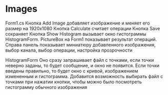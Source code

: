 # Images
 Form1.cs
 Кнопка Add Image добавляет изображение и меняет его размер на 1920х1080
 Кнопка Calculate считает операции
 Кнопка Save сохраняет
Кнопка Show Histogram вызывает окно гистограммы HistogramForm. 
PictureBox на Form1 показывает результат операций.
Справа панель показывает миниатюру добавленного изображения, выбор канала, выбор операции, настройка прозрочности


HistogramForm
Оно сразу запрашивает файл с точками, 
если точки неверно заданы, то будет сообщение, и окно не появится.
Если точки введены правильно, то будет окно с кривой, изображением измененным и гистограмма.
Добавится возможность выбирать файл с точками при нажатии кнопки, чтобы можно было посмотреть гистограмму обычного изображения
